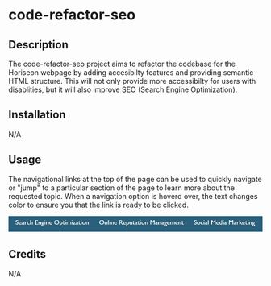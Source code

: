 # code-refactor-seo

## Description

The code-refactor-seo project aims to refactor the codebase for the Horiseon webpage by adding accesibilty features and providing semantic HTML structure. This will not only provide more accessibilty for users with disablities, but it will also improve SEO (Search Engine Optimization).

## Installation

N/A

## Usage

The navigational links at the top of the page can be used to quickly navigate or "jump" to a particular section of the page to learn more about the requested topic. When a navigation option is hoverd over, the text changes color to ensure you that the link is ready to be clicked. 


![Navigational Links](assets/images/Navigational%20Links.jpg)

## Credits

N/A
